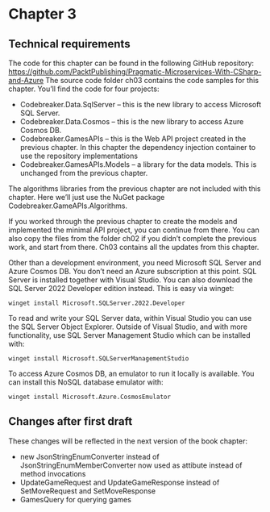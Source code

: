 # Chapter 3

## Technical requirements

The code for this chapter can be found in the following GitHub repository: https://github.com/PacktPublishing/Pragmatic-Microservices-With-CSharp-and-Azure
The source code folder ch03 contains the code samples for this chapter. You’ll find the code for four projects:

* Codebreaker.Data.SqlServer – this is the new library to access Microsoft SQL Server.
* Codebreaker.Data.Cosmos – this is the new library to access Azure Cosmos DB.
* Codebreaker.GamesAPIs – this is the Web API project created in the previous chapter. In this chapter the dependency injection container to use the repository implementations 
* Codebreaker.GamesAPIs.Models – a library for the data models. This is unchanged from the previous chapter.

The algorithms libraries from the previous chapter are not included with this chapter. Here we’ll just use the NuGet package Codebreaker.GameAPIs.Algorithms.

If you worked through the previous chapter to create the models and implemented the minimal API project, you can continue from there.  You can also copy the files from the folder ch02 if you didn’t complete the previous work, and start from there. Ch03 contains all the updates from this chapter.

Other than a development environment, you need Microsoft SQL Server and Azure Cosmos DB. You don’t need an Azure subscription at this point. SQL Server is installed together with Visual Studio. You can also download the SQL Server 2022 Developer edition instead. This is easy via winget:

`winget install Microsoft.SQLServer.2022.Developer`

To read and write your SQL Server data, within Visual Studio you can use the SQL Server Object Explorer. Outside of Visual Studio, and with more functionality, use SQL Server Management Studio which can be installed with:

`winget install Microsoft.SQLServerManagementStudio`

To access Azure Cosmos DB, an emulator to run it locally is available. You can install this NoSQL database emulator with:

`winget install Microsoft.Azure.CosmosEmulator`


## Changes after first draft

These changes will be reflected in the next version of the book chapter:

* new JsonStringEnumConverter<T> instead of JsonStringEnumMemberConverter now used as attibute instead of method invocations
* UpdateGameRequest and UpdateGameResponse instead of SetMoveRequest and SetMoveResponse
* GamesQuery for querying games
